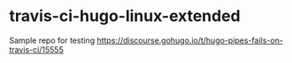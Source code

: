 # travis-ci-hugo-linux-extended

Sample repo for testing https://discourse.gohugo.io/t/hugo-pipes-fails-on-travis-ci/15555
